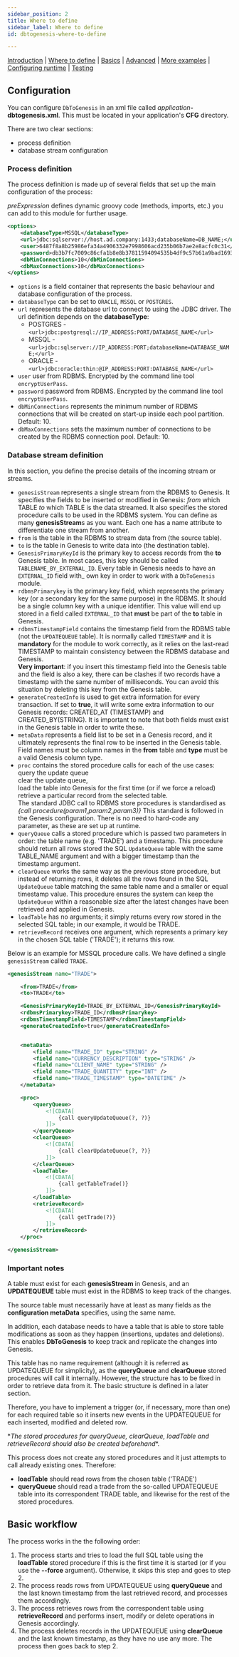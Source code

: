 ```yaml
---
sidebar_position: 2
title: Where to define
sidebar_label: Where to define
id: dbtogenesis-where-to-define

---
```


[Introduction](/creating-applications/defining-your-application/integrations/database-streaming/dbtogenesis/overview/)  | [Where to define](/creating-applications/defining-your-application/integrations/database-streaming/dbtogenesis/dbtogenesis-where-to-define/) | [Basics](/creating-applications/defining-your-application/integrations/database-streaming/dbtogenesis/dbtogenesis-basics/) | [Advanced](/creating-applications/defining-your-application/integrations/database-streaming/dbtogenesis/dbtogenesis-advanced/) | [More examples](/creating-applications/defining-your-application/integrations/database-streaming/dbtogenesis/dbtogenesis-examples/) | [Configuring runtime](/creating-applications/defining-your-application/integrations/database-streaming/dbtogenesis/dbtogenesis-runtime/) | [Testing](/creating-applications/defining-your-application/integrations/database-streaming/dbtogenesis/dbtogenesis-testing/)


## Configuration

You can configure `DbToGenesis` in an xml file called _application_**-dbtogenesis.xml**. This must be located in your application's **CFG** directory.

There are two clear sections: 

- process definition
- database stream configuration

### Process definition

The process definition is made up of several fields that set up the main configuration of the process:

_preExpression_ defines dynamic groovy code (methods, imports, etc.) you can add to this module for further usage.

```xml
<options>
    <databaseType>MSSQL</databaseType>
    <url>jdbc:sqlserver://host.ad.company:1433;databaseName=DB_NAME;</url>
    <user>6487f8a8b25986efa34a4906332e7998606acd235b06b7ae2e8acfc0c31</user>
    <password>db3b7fc7009c86cfa1b8e8b37811594094535b4df9c57b61a9bad169332e1f7c</password>
    <dbMinConnections>10</dbMinConnections>
    <dbMaxConnections>10</dbMaxConnections>
</options>
```

* `options` is a field container that represents the basic behaviour and database configuration of the process.
* `databaseType` can be set to `ORACLE`, `MSSQL` or `POSTGRES`.
* `url` represents the database url to connect to using the JDBC driver. The url definition depends on the **databaseType**:
  * POSTGRES - ```<url>jdbc:postgresql://IP_ADDRESS:PORT/DATABASE_NAME</url>```
  * MSSQL - ```<url>jdbc:sqlserver://IP_ADDRESS:PORT;databaseName=DATABASE_NAME;</url>```
  * ORACLE - ```<url>jdbc:oracle:thin:@IP_ADDRESS:PORT:DATABASE_NAME</url>```
* `user` user from RDBMS. Encrypted by the command line tool `encryptUserPass`.
* `password` password from RDBMS. Encrypted by the command line tool `encryptUserPass`.
* `dbMinConnections` represents the minimum number of RDBMS connections that will be created on start-up inside each pool partition. Default: 10.
* `dbMaxConnections` sets the maximum number of connections to be created by the RDBMS connection pool. Default: 10.

### Database stream definition
In this section, you define the precise details of the incoming stream or streams.

* `genesisStream` represents a single stream from the RDBMS to Genesis. It specifies the fields to be inserted or modified in Genesis: _from_ which TABLE _to_ which TABLE is the data streamed. It also specifies the stored procedure calls to be used in the RDBMS system. You can define as many **genesisStream**s as you want. Each one has a name attribute to differentiate one stream from another.
* `from` is the table in the RDBMS to stream data from (the source table).
* `to` is the table in Genesis to write data into (the destination table).
* `GenesisPrimaryKeyId` is the primary key to access records from the **to** Genesis table. In most cases, this key should be called `TABLENAME_BY_EXTERNAL_ID`. Every table in Genesis needs to have an `EXTERNAL_ID` field with_ own key in order to work with a `DbToGenesis` module.
* `rdbmsPrimarykey` is the primary key field, which represents the primary key (or a secondary key for the same purpose) in the RDBMS. It should be a single column key with a unique identifier. This value will end up stored in a field called `EXTERNAL_ID` that **must** be part of the **to** table in Genesis.
* `rdbmsTimestampField` contains the timestamp field from the RDBMS table (not the `UPDATEQUEUE` table). It is normally called `TIMESTAMP` and it is **mandatory** for the module to work correctly, as it relies on the last-read TIMESTAMP to maintain consistency between the RDBMS database and Genesis.  
  **Very important**: if you insert this timestamp field into the Genesis table and the field is also a key, there can be clashes if two records have a timestamp with the same number of milliseconds. You can avoid this situation by deleting this key from the Genesis table.
* `generateCreatedInfo` is used to get extra information for every transaction. If set to **true**, it will write some extra information to our Genesis records: CREATED_AT (TIMESTAMP) and CREATED_BY(STRING). It is important to note that both fields must exist in the Genesis table in order to write these.
* `metaData` represents a field list to be set in a Genesis record, and it ultimately represents the final row to be inserted in the Genesis table. Field names must be column names in the **from** table and **type** must be a valid Genesis column type.
* `proc` contains the stored procedure calls for each of the use cases:  
  query the update queue  
  clear the update queue,  
  load the table into Genesis for the first time (or if we force a reload)  
  retrieve a particular record from the selected table.  
  The standard JDBC call to RDBMS store procedures is standardised as _{call procedure(param1,param2,param3)}_ This standard is followed in the Genesis configuration. There is no need to hard-code any parameter, as these are set up at runtime.
* `queryQueue` calls a stored procedure which is passed two parameters in order: the table name (e.g. 'TRADE') and a timestamp. This procedure should return all rows stored the SQL `UpdateQueue` table with the same TABLE_NAME argument and with a bigger timestamp than the timestamp argument.
* `clearQueue` works the same way as the previous store procedure, but instead of returning rows, it deletes all the rows found in the SQL `UpdateQueue` table matching the same table name and a smaller or equal timestamp value. This procedure ensures the system can keep the `UpdateQueue` within a reasonable size after the latest changes have been retrieved and applied in Genesis.
* `loadTable` has no arguments; it  simply returns every row stored in the selected SQL table; in our example, it would be TRADE.
* `retrieveRecord` receives one argument, which represents a primary key in the chosen SQL table ('TRADE'); it returns this row.

Below is an example for MSSQL procedure calls. We have defined a single `genesisStream` called `TRADE`.

```xml
<genesisStream name="TRADE">

    <from>TRADE</from>
    <to>TRADE</to>

    <GenesisPrimaryKeyId>TRADE_BY_EXTERNAL_ID</GenesisPrimaryKeyId>
    <rdbmsPrimarykey>TRADE_ID</rdbmsPrimarykey>
    <rdbmsTimestampField>TIMESTAMP</rdbmsTimestampField>
    <generateCreatedInfo>true</generateCreatedInfo>


    <metaData>
        <field name="TRADE_ID" type="STRING" />
        <field name="CURRENCY_DESCRIPTION" type="STRING" />
        <field name="CLIENT_NAME" type="STRING" />
        <field name="TRADE_QUANTITY" type="INT" />
        <field name="TRADE_TIMESTAMP" type="DATETIME" />
    </metaData>

    <proc>
        <queryQueue>
            <![CDATA[
                {call queryUpdateQueue(?, ?)}
            ]]>
        </queryQueue>
        <clearQueue>
            <![CDATA[
                {call clearUpdateQueue(?, ?)}
            ]]>
        </clearQueue>
        <loadTable>
            <![CDATA[
                {call getTableTrade()}
            ]]>
        </loadTable>
        <retrieveRecord>
            <![CDATA[
                {call getTrade(?)}
            ]]>
        </retrieveRecord>
    </proc>

</genesisStream>
```

### Important notes

A table must exist for each **genesisStream** in Genesis, and an **UPDATEQUEUE** table must exist in the RDBMS to keep track of the changes.

The source table must necessarily have at least as many fields as the **configuration metaData** specifies, using the same name.

In addition, each database needs to have a table that is able to store table modifications as soon as they happen (insertions, updates and deletions). This enables **DbToGenesis** to keep track and replicate the changes into Genesis.

This table has no name requirement (although it is referred as UPDATEQUEUE for simplicity), as the **queryQueue** and **clearQueue** stored procedures will call it internally. However, the structure has to be fixed in order to retrieve data from it. The basic structure is defined in a later section.

Therefore, you have to implement a trigger (or, if necessary, more than one) for each required table so it inserts new events in the UPDATEQUEUE for each inserted, modified and deleted row.

\*_The stored procedures for queryQueue, clearQueue, loadTable and retrieveRecord should also be created beforehand_*.

This process does not create any stored procedures and it just attempts to call already existing ones. Therefore:

* **loadTable** should read rows from the chosen table ('TRADE')
* **queryQueue** should read a trade from the so-called UPDATEQUEUE table into its correspondent TRADE table, and likewise for the rest of the stored procedures.

## Basic workflow

The process works in the the following order:

1. The process starts and tries to load the full SQL table using the **loadTable** stored procedure if this is the first time it is started (or if you use the **--force** argument). Otherwise, it skips this step and goes to step 2.
2. The process reads rows from UPDATEQUEUE using **queryQueue** and the last known timestamp from the last retrieved record, and processes them accordingly.
3. The process retrieves rows from the correspondent table using **retrieveRecord** and performs insert, modify or delete operations in Genesis accordingly.
4. The process deletes records in the UPDATEQUEUE using **clearQueue** and the last known timestamp, as they have no use any more. The process then goes back to step 2.
